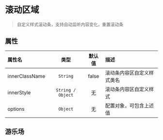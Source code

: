 # 滚动区域

> 自定义样式滚动条，支持自动监听内容变化，重置滚动条

## 属性

| 属性名         |       类型        | 默认值 | 描述                       |
| :------------- | :---------------: | :----: | :------------------------- |
| innerClassName |     `String`      | false  | 滚动条内容区自定义样式类名 |
| innerStyle     | `String / Object` |   无   | 滚动条内容区自定义样式     |
| options        |     `Object`      |   无   | 配置对象，可包含上述值     |

## 游乐场

<vuep template="#example"></vuep>

<script v-pre type="text/x-template" id="example">
<style>
.scroll-container{
    height:300px;
    border:1px solid #ddd;
}
.scroll-container .scroll-content{
    padding:10px;
}
</style>
<template>
  <div class="demo-container">
        <xui-button color="primary" @click="flag=true">添加数据</xui-button>
		<xui-scroll ref="scroll" class="scroll-container">
			<div class="scroll-content">
				<p>1</p>
				<p>2</p>
				<p>3</p>
				<p>4</p>
				<p>5</p>
				<p>6</p>
				<p>7</p>
				<p>8</p>
				<p>9</p>
				<p>10</p>
				<template v-if="flag">
				    <p>11</p>
				    <p>12</p>
					<p>13</p>
					<p>14</p>
					<p>15</p>
					<p>16</p>
					<p>17</p>
					<p>18</p>
					<p>19</p>
					<p>20</p>
				</template>
			</div>
		</xui-scroll>
  </div>
</template>
<script>
export default {
   	data() {
		return {
			flag: false
		};
	}
}
</script>
</script>
